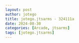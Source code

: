 ```yaml
---
layout: post
author: jotego
title: jotego.jtsarms - 324111a
date: 2024-08-30
categories: [Arcade, jtsarms]
tags: [jotego.jtsarms]
---
```


